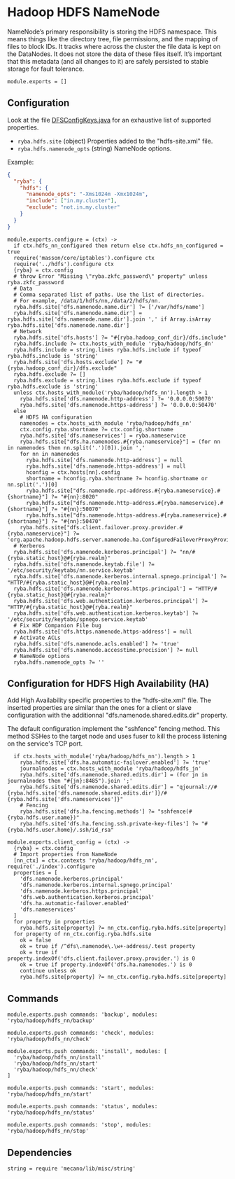 
# Hadoop HDFS NameNode

NameNode’s primary responsibility is storing the HDFS namespace. This means things
like the directory tree, file permissions, and the mapping of files to block
IDs. It tracks where across the cluster the file data is kept on the DataNodes. It
does not store the data of these files itself. It’s important that this metadata
(and all changes to it) are safely persisted to stable storage for fault tolerance.

    module.exports = []

## Configuration

Look at the file [DFSConfigKeys.java][keys] for an exhaustive list of supported
properties.

*   `ryba.hdfs.site` (object)
    Properties added to the "hdfs-site.xml" file.
*   `ryba.hdfs.namenode_opts` (string)
    NameNode options.

Example:

```json
{
  "ryba": {
    "hdfs": {
      "namenode_opts": "-Xms1024m -Xmx1024m",
      "include": ["in.my.cluster"],
      "exclude": "not.in.my.cluster"
    }
  }
}
```

    module.exports.configure = (ctx) ->
      if ctx.hdfs_nn_configured then return else ctx.hdfs_nn_configured = true
      require('masson/core/iptables').configure ctx
      require('../hdfs').configure ctx
      {ryba} = ctx.config
      # throw Error "Missing \"ryba.zkfc_password\" property" unless ryba.zkfc_password
      # Data
      # Comma separated list of paths. Use the list of directories.
      # For example, /data/1/hdfs/nn,/data/2/hdfs/nn.
      ryba.hdfs.site['dfs.namenode.name.dir'] ?= ['/var/hdfs/name']
      ryba.hdfs.site['dfs.namenode.name.dir'] = ryba.hdfs.site['dfs.namenode.name.dir'].join ',' if Array.isArray ryba.hdfs.site['dfs.namenode.name.dir']
      # Network
      ryba.hdfs.site['dfs.hosts'] ?= "#{ryba.hadoop_conf_dir}/dfs.include"
      ryba.hdfs.include ?= ctx.hosts_with_module 'ryba/hadoop/hdfs_dn'
      ryba.hdfs.include = string.lines ryba.hdfs.include if typeof ryba.hdfs.include is 'string'
      ryba.hdfs.site['dfs.hosts.exclude'] ?= "#{ryba.hadoop_conf_dir}/dfs.exclude"
      ryba.hdfs.exclude ?= []
      ryba.hdfs.exclude = string.lines ryba.hdfs.exclude if typeof ryba.hdfs.exclude is 'string'
      unless ctx.hosts_with_module('ryba/hadoop/hdfs_nn').length > 1
        ryba.hdfs.site['dfs.namenode.http-address'] ?= '0.0.0.0:50070'
        ryba.hdfs.site['dfs.namenode.https-address'] ?= '0.0.0.0:50470'
      else
        # HDFS HA configuration
        namenodes = ctx.hosts_with_module 'ryba/hadoop/hdfs_nn'
        ctx.config.ryba.shortname ?= ctx.config.shortname
        ryba.hdfs.site['dfs.nameservices'] = ryba.nameservice
        ryba.hdfs.site["dfs.ha.namenodes.#{ryba.nameservice}"] = (for nn in namenodes then nn.split('.')[0]).join ','
        for nn in namenodes
          ryba.hdfs.site['dfs.namenode.http-address'] = null
          ryba.hdfs.site['dfs.namenode.https-address'] = null
          hconfig = ctx.hosts[nn].config
          shortname = hconfig.ryba.shortname ?= hconfig.shortname or nn.split('.')[0]
          ryba.hdfs.site["dfs.namenode.rpc-address.#{ryba.nameservice}.#{shortname}"] ?= "#{nn}:8020"
          ryba.hdfs.site["dfs.namenode.http-address.#{ryba.nameservice}.#{shortname}"] ?= "#{nn}:50070"
          ryba.hdfs.site["dfs.namenode.https-address.#{ryba.nameservice}.#{shortname}"] ?= "#{nn}:50470"
        ryba.hdfs.site["dfs.client.failover.proxy.provider.#{ryba.nameservice}"] ?= 'org.apache.hadoop.hdfs.server.namenode.ha.ConfiguredFailoverProxyProvider'
      # Kerberos
      ryba.hdfs.site['dfs.namenode.kerberos.principal'] ?= "nn/#{ryba.static_host}@#{ryba.realm}"
      ryba.hdfs.site['dfs.namenode.keytab.file'] ?= '/etc/security/keytabs/nn.service.keytab'
      ryba.hdfs.site['dfs.namenode.kerberos.internal.spnego.principal'] ?= "HTTP/#{ryba.static_host}@#{ryba.realm}"
      ryba.hdfs.site['dfs.namenode.kerberos.https.principal'] = "HTTP/#{ryba.static_host}@#{ryba.realm}"
      ryba.hdfs.site['dfs.web.authentication.kerberos.principal'] ?= "HTTP/#{ryba.static_host}@#{ryba.realm}"
      ryba.hdfs.site['dfs.web.authentication.kerberos.keytab'] ?= '/etc/security/keytabs/spnego.service.keytab'
      # Fix HDP Companion File bug
      ryba.hdfs.site['dfs.https.namenode.https-address'] = null
      # Activate ACLs
      ryba.hdfs.site['dfs.namenode.acls.enabled'] ?= 'true'
      ryba.hdfs.site['dfs.namenode.accesstime.precision'] ?= null
      # NameNode options
      ryba.hdfs.namenode_opts ?= ''

## Configuration for HDFS High Availability (HA)

Add High Availability specific properties to the "hdfs-site.xml" file. The
inserted properties are similar than the ones for a client or slave
configuration with the additionnal "dfs.namenode.shared.edits.dir" property.

The default configuration implement the "sshfence" fencing method. This method
SSHes to the target node and uses fuser to kill the process listening on the
service's TCP port.

      if ctx.hosts_with_module('ryba/hadoop/hdfs_nn').length > 1
        ryba.hdfs.site['dfs.ha.automatic-failover.enabled'] ?= 'true'
        journalnodes = ctx.hosts_with_module 'ryba/hadoop/hdfs_jn'
        ryba.hdfs.site['dfs.namenode.shared.edits.dir'] = (for jn in journalnodes then "#{jn}:8485").join ';'
        ryba.hdfs.site['dfs.namenode.shared.edits.dir'] = "qjournal://#{ryba.hdfs.site['dfs.namenode.shared.edits.dir']}/#{ryba.hdfs.site['dfs.nameservices']}"
        # Fencing
        ryba.hdfs.site['dfs.ha.fencing.methods'] ?= "sshfence(#{ryba.hdfs.user.name})"
        ryba.hdfs.site['dfs.ha.fencing.ssh.private-key-files'] ?= "#{ryba.hdfs.user.home}/.ssh/id_rsa"

    module.exports.client_config = (ctx) ->
      {ryba} = ctx.config
      # Import properties from NameNode
      [nn_ctx] = ctx.contexts 'ryba/hadoop/hdfs_nn', require('./index').configure
      properties = [
        'dfs.namenode.kerberos.principal'
        'dfs.namenode.kerberos.internal.spnego.principal'
        'dfs.namenode.kerberos.https.principal'
        'dfs.web.authentication.kerberos.principal'
        'dfs.ha.automatic-failover.enabled'
        'dfs.nameservices'
      ]
      for property in properties
        ryba.hdfs.site[property] ?= nn_ctx.config.ryba.hdfs.site[property]
      for property of nn_ctx.config.ryba.hdfs.site
        ok = false
        ok = true if /^dfs\.namenode\.\w+-address/.test property
        ok = true if property.indexOf('dfs.client.failover.proxy.provider.') is 0
        ok = true if property.indexOf('dfs.ha.namenodes.') is 0
        continue unless ok
        ryba.hdfs.site[property] ?= nn_ctx.config.ryba.hdfs.site[property]

## Commands

    module.exports.push commands: 'backup', modules: 'ryba/hadoop/hdfs_nn/backup'

    module.exports.push commands: 'check', modules: 'ryba/hadoop/hdfs_nn/check'

    module.exports.push commands: 'install', modules: [
      'ryba/hadoop/hdfs_nn/install'
      'ryba/hadoop/hdfs_nn/start'
      'ryba/hadoop/hdfs_nn/check'
    ]

    module.exports.push commands: 'start', modules: 'ryba/hadoop/hdfs_nn/start'

    module.exports.push commands: 'status', modules: 'ryba/hadoop/hdfs_nn/status'

    module.exports.push commands: 'stop', modules: 'ryba/hadoop/hdfs_nn/stop'

## Dependencies

    string = require 'mecano/lib/misc/string'

[keys]: https://github.com/apache/hadoop-common/blob/trunk/hadoop-hdfs-project/hadoop-hdfs/src/main/java/org/apache/hadoop/hdfs/DFSConfigKeys.java
